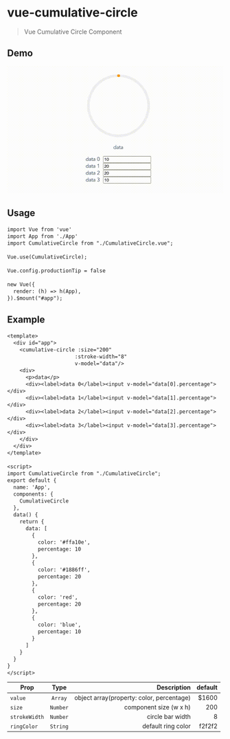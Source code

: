 # vue-cumulative-circle

> Vue Cumulative Circle Component

## Demo
![Alt Text](./demo-play.gif)

## Usage
```
import Vue from 'vue'
import App from './App'
import CumulativeCircle from "./CumulativeCircle.vue";

Vue.use(CumulativeCircle);

Vue.config.productionTip = false

new Vue({
  render: (h) => h(App),
}).$mount("#app");
```

## Example

```
<template>
  <div id="app">
    <cumulative-circle :size="200"
                      :stroke-width="8"
                      v-model="data"/>
    <div>
      <p>data</p>
      <div><label>data 0</label><input v-model="data[0].percentage"></div>
      <div><label>data 1</label><input v-model="data[1].percentage"></div>
      <div><label>data 2</label><input v-model="data[2].percentage"></div>
      <div><label>data 3</label><input v-model="data[3].percentage"></div>
    </div>
  </div>
</template>

<script>
import CumulativeCircle from "./CumulativeCircle";
export default {
  name: 'App',
  components: {
    CumulativeCircle
  },
  data() {
    return {
      data: [
        {
          color: '#ffa10e',
          percentage: 10
        },
        {
          color: '#1886ff',
          percentage: 20
        },
        {
          color: 'red',
          percentage: 20
        },
        {
          color: 'blue',
          percentage: 10
        }
      ]
    }
  }
}
</script>
```

| Prop       | Type       | Description   | default  |
| ------------- |:-------------:| -----:| -----:|
| `value` | `Array` | object array(property: color, percentage)   | $1600 |
| `size`      | `Number`     |  component size (w x h) | 200 |
| `strokeWidth` | `Number`     | circle bar width | 8 |
| `ringColor` | `String`     |  default ring color | f2f2f2 |
